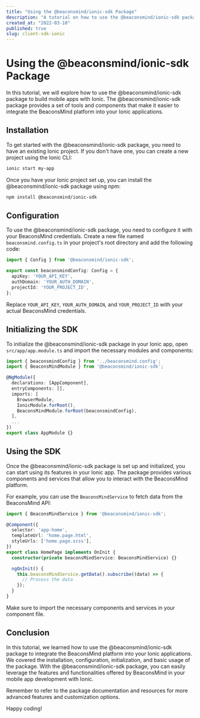 ```yaml
---
title: "Using the @beaconsmind/ionic-sdk Package"
description: "A tutorial on how to use the @beaconsmind/ionic-sdk package for building mobile apps with Ionic"
created_at: "2022-03-10"
published: true
slug: client-sdk-ionic
---
```


# Using the @beaconsmind/ionic-sdk Package

In this tutorial, we will explore how to use the @beaconsmind/ionic-sdk package to build mobile apps with Ionic. The @beaconsmind/ionic-sdk package provides a set of tools and components that make it easier to integrate the BeaconsMind platform into your Ionic applications.

## Installation

To get started with the @beaconsmind/ionic-sdk package, you need to have an existing Ionic project. If you don't have one, you can create a new project using the Ionic CLI:

```sh
ionic start my-app
```

Once you have your Ionic project set up, you can install the @beaconsmind/ionic-sdk package using npm:

```sh
npm install @beaconsmind/ionic-sdk
```

## Configuration

To use the @beaconsmind/ionic-sdk package, you need to configure it with your BeaconsMind credentials. Create a new file named `beaconsmind.config.ts` in your project's root directory and add the following code:

```typescript
import { Config } from '@beaconsmind/ionic-sdk';

export const beaconsmindConfig: Config = {
  apiKey: 'YOUR_API_KEY',
  authDomain: 'YOUR_AUTH_DOMAIN',
  projectId: 'YOUR_PROJECT_ID',
};
```

Replace `YOUR_API_KEY`, `YOUR_AUTH_DOMAIN`, and `YOUR_PROJECT_ID` with your actual BeaconsMind credentials.

## Initializing the SDK

To initialize the @beaconsmind/ionic-sdk package in your Ionic app, open `src/app/app.module.ts` and import the necessary modules and components:

```typescript
import { beaconsmindConfig } from '../beaconsmind.config';
import { BeaconsMindModule } from '@beaconsmind/ionic-sdk';

@NgModule({
  declarations: [AppComponent],
  entryComponents: [],
  imports: [
    BrowserModule,
    IonicModule.forRoot(),
    BeaconsMindModule.forRoot(beaconsmindConfig),
  ],
  ...
})
export class AppModule {}
```

## Using the SDK

Once the @beaconsmind/ionic-sdk package is set up and initialized, you can start using its features in your Ionic app. The package provides various components and services that allow you to interact with the BeaconsMind platform.

For example, you can use the `BeaconsMindService` to fetch data from the BeaconsMind API:

```typescript
import { BeaconsMindService } from '@beaconsmind/ionic-sdk';

@Component({
  selector: 'app-home',
  templateUrl: 'home.page.html',
  styleUrls: ['home.page.scss'],
})
export class HomePage implements OnInit {
  constructor(private beaconsMindService: BeaconsMindService) {}

  ngOnInit() {
    this.beaconsMindService.getData().subscribe((data) => {
      // Process the data
    });
  }
}
```

Make sure to import the necessary components and services in your component file.

## Conclusion

In this tutorial, we learned how to use the @beaconsmind/ionic-sdk package to integrate the BeaconsMind platform into your Ionic applications. We covered the installation, configuration, initialization, and basic usage of the package. With the @beaconsmind/ionic-sdk package, you can easily leverage the features and functionalities offered by BeaconsMind in your mobile app development with Ionic.

Remember to refer to the package documentation and resources for more advanced features and customization options.

Happy coding!
